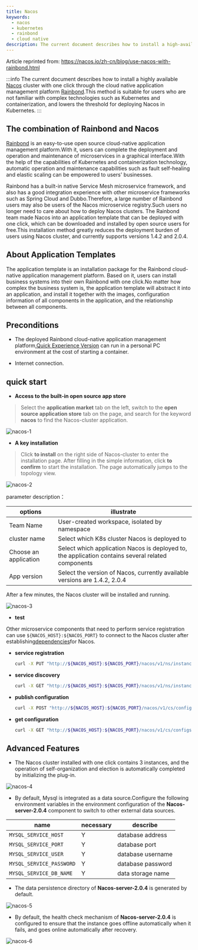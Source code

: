 ```yaml
---
title: Nacos
keywords:
  - nacos
  - kubernetes
  - rainbond
  - cloud native
description: The current document describes how to install a high-availability Nacos cluster with one click through Rainbond, a cloud-native application management platform.
---
```


Article reprinted from: https://nacos.io/zh-cn/blog/use-nacos-with-rainbond.html

:::info The current document describes how to install a highly available [Nacos](https://nacos.io) cluster with one click through the cloud native application management platform [Rainbond](https://www.rainbond.com/?channel=nacos).This method is suitable for users who are not familiar with complex technologies such as Kubernetes and containerization, and lowers the threshold for deploying Nacos in Kubernetes. :::


## The combination of Rainbond and Nacos

[Rainbond](https://www.rainbond.com/?channel=nacos) is an easy-to-use open source cloud-native application management platform.With it, users can complete the deployment and operation and maintenance of microservices in a graphical interface.With the help of the capabilities of Kubernetes and containerization technology, automatic operation and maintenance capabilities such as fault self-healing and elastic scaling can be empowered to users' businesses.

Rainbond has a built-in native Service Mesh microservice framework, and also has a good integration experience with other microservice frameworks such as Spring Cloud and Dubbo.Therefore, a large number of Rainbond users may also be users of the Nacos microservice registry.Such users no longer need to care about how to deploy Nacos clusters. The Rainbond team made Nacos into an application template that can be deployed with one click, which can be downloaded and installed by open source users for free.This installation method greatly reduces the deployment burden of users using Nacos cluster, and currently supports versions 1.4.2 and 2.0.4.


## About Application Templates

The application template is an installation package for the Rainbond cloud-native application management platform. Based on it, users can install business systems into their own Rainbond with one click.No matter how complex the business system is, the application template will abstract it into an application, and install it together with the images, configuration information of all components in the application, and the relationship between all components.

## Preconditions

- The deployed Rainbond cloud-native application management platform,[Quick Experience Version](https://www.rainbond.com/docs/quick-start/quick-install/?channel=nacos) can run in a personal PC environment at the cost of starting a container.

- Internet connection.

## quick start

* **Access to the built-in open source app store**

> Select the **application market** tab on the left, switch to the **open source application store** tab on the page, and search for the keyword **nacos** to find the Nacos-cluster application.

![nacos-1](https://static.goodrain.com/wechat/nacos-cluster/nacos-cluster-1.png)

* **A key installation**

> Click **to install** on the right side of Nacos-cluster to enter the installation page. After filling in the simple information, click **to confirm** to start the installation. The page automatically jumps to the topology view.

![nacos-2](https://static.goodrain.com/wechat/nacos-cluster/nacos-cluster-2.png)

parameter description：

| options               | illustrate                                                                                         |
| --------------------- | -------------------------------------------------------------------------------------------------- |
| Team Name             | User-created workspace, isolated by namespace                                                      |
| cluster name          | Select which K8s cluster Nacos is deployed to                                                      |
| Choose an application | Select which application Nacos is deployed to, the application contains several related components |
| App version           | Select the version of Nacos, currently available versions are 1.4.2, 2.0.4                         |

After a few minutes, the Nacos cluster will be installed and running.

![nacos-3](https://static.goodrain.com/wechat/nacos-cluster/nacos-cluster-3.png)

* **test**

Other microservice components that need to perform service registration can use `${NACOS_HOST}:${NACOS_PORT}` to connect to the Nacos cluster after establishing[dependencies](https://www.rainbond.com/docs/use-manual/user-manual/component-connection/regist_and_discover)for Nacos.

* **service registration**

  ```bash
  curl -X PUT "http://${NACOS_HOST}:${NACOS_PORT}/nacos/v1/ns/instance?serviceName=nacos.naming.serviceName&ip=20.18.7.10&port=8080"
  ```

* **service discovery**

  ```bash
  curl -X GET "http://${NACOS_HOST}:${NACOS_PORT}/nacos/v1/ns/instance/list?serviceName=nacos.naming.serviceName"
  ```

* **publish configuration**

  ```bash
  curl -X POST "http://${NACOS_HOST}:${NACOS_PORT}/nacos/v1/cs/configs?dataId=nacos.cfg.dataId&group=test&content=helloWorld"
  ```

* **get configuration**

  ```bash
  curl -X GET "http://${NACOS_HOST}:${NACOS_PORT}/nacos/v1/cs/configs?dataId=nacos.cfg.dataId&group=test"
  ```

## Advanced Features

- The Nacos cluster installed with one click contains 3 instances, and the operation of self-organization and election is automatically completed by initializing the plug-in.

![nacos-4](https://static.goodrain.com/wechat/nacos-cluster/nacos-cluster-4.png)

- By default, Mysql is integrated as a data source.Configure the following environment variables in the environment configuration of the **Nacos-server-2.0.4** component to switch to other external data sources.

| name                     | necessary | describe          |
| ------------------------ | --------- | ----------------- |
| `MYSQL_SERVICE_HOST`     | Y         | database address  |
| `MYSQL_SERVICE_PORT`     | Y         | database port     |
| `MYSQL_SERVICE_USER`     | Y         | database username |
| `MYSQL_SERVICE_PASSWORD` | Y         | database password |
| `MYSQL_SERVICE_DB_NAME`  | Y         | data storage name |

- The data persistence directory of **Nacos-server-2.0.4** is generated by default.

![nacos-5](https://static.goodrain.com/wechat/nacos-cluster/nacos-cluster-5.png)

- By default, the health check mechanism of **Nacos-server-2.0.4** is configured to ensure that the instance goes offline automatically when it fails, and goes online automatically after recovery.

![nacos-6](https://static.goodrain.com/wechat/nacos-cluster/nacos-cluster-6.png)


